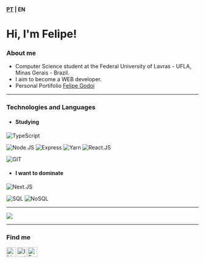 <b style="text-align:right"><a href="https://github.com/felipecarvalhogodoi98">PT</a> | EN </b>

# Hi, I'm Felipe!

### About me
- Computer Science student at the Federal University of Lavras - UFLA, Minas Gerais - Brazil.
- I aim to become a WEB developer.
- Personal Portifolio <a href="https://felipecarvalhogodoi98.github.io/portifolio/">Felipe Godoi</a>

---

### Technologies and Languages

* #### Studying

![TypeScript](https://img.shields.io/badge/-TypeScript-333?style=for-the-badge&logo=typescript)

![Node.JS](https://img.shields.io/badge/-Node-333?style=for-the-badge&logo=node.js)
![Express](https://img.shields.io/badge/-Express-333?style=for-the-badge&logo=express)
![Yarn](https://img.shields.io/badge/-Yarn-333?style=for-the-badge&logo=yarn)
![React.JS](https://img.shields.io/badge/-React-333?style=for-the-badge&logo=react)

![GIT](https://img.shields.io/badge/-GIT-333?style=for-the-badge&logo=git)

* #### I want to dominate 

![Next.JS](https://img.shields.io/badge/-Next.js-333?style=for-the-badge&logo=next.js)

![SQL](https://img.shields.io/badge/-SQL-333?style=for-the-badge&logo=sql)
![NoSQL](https://img.shields.io/badge/-NoSQL-333?style=for-the-badge&logo=nosql)

---

<!-- ![](https://github-readme-stats.vercel.app/api?username=felipecarvalhogodoi98&show_icons=true&theme=dracula) -->

![](https://github-readme-stats.vercel.app/api/top-langs/?username=felipecarvalhogodoi98&layout=compact&theme=dracula)

---

### Find me

<a target="_blank" href="https://www.linkedin.com/in/felipecarvalhogodoi">
  <img align="left" alt="LinkedIN" width="25px" src="https://logospng.org/download/linkedin/logo-linkedin-icon-2048.png" /> 
</a>

<a target="_blank" href="https://www.instagram.com/felipecgodoi/?hl=pt-br">
  <img align="left" alt="Instagram" width="25px" src="https://upload.wikimedia.org/wikipedia/commons/thumb/e/e7/Instagram_logo_2016.svg/1200px-Instagram_logo_2016.svg.png" />
</a>

<a target="_blank" href="mailto:felipecarvalhogodoi98@gmail.com">
  <img align="left" alt="E-mail" width="25px" src="https://logodownload.org/wp-content/uploads/2018/03/gmail-logo-16.png" />
</a>


